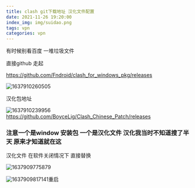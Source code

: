 ```yaml
---
title: clash git下载地址 汉化文件配置
date: 2021-11-26 19:20:00
index_img: img/suidao.png
tags: vpn 
categories: vpn 
---
```


有时候别看百度  一堆垃圾文件

直接github 走起

https://github.com/Fndroid/clash_for_windows_pkg/releases



![1637910260505](1637910260505.png)

汉化包地址

![1637910239956](1637910239956.png)https://github.com/BoyceLig/Clash_Chinese_Patch/releases


### 注意一个是window 安装包 一个是汉化文件   汉化我当时不知道搜了半天 原来才知道就在这

汉化文件 在软件关闭情况下 直接替换

![1637909775879](1637909775879.png)



![1637909817141](1637909817141.png)重启